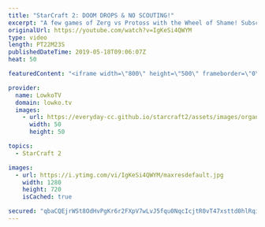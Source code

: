 ```yaml
---
title: "StarCraft 2: DOOM DROPS & NO SCOUTING!"
excerpt: "A few games of Zerg vs Protoss with the Wheel of Shame! Subscribe for more videos: http://lowko.tv/youtube More Zerg gameplay: https://www.youtube.com/watch?v=MH1yuYfF8fw  Two challenges in one video! The first challenge is to win a game using Doom Drops. The second challenge is to try and obtain the"
originalUrl: https://youtube.com/watch?v=IgKeSi4QWYM
type: video
length: PT22M23S
publishedDateTime: 2019-05-18T09:06:07Z
heat: 50

featuredContent: "<iframe width=\"800\" height=\"500\" frameborder=\"0\" src=\"https://www.youtube.com/embed/IgKeSi4QWYM\" allow=\"accelerometer; autoplay; encrypted-media; gyroscope; picture-in-picture\" allowfullscreen></iframe>"

provider:
  name: LowkoTV
  domain: lowko.tv
  images:
    - url: https://everyday-cc.github.io/starcraft2/assets/images/organizations/lowko.tv-50x50.jpg
      width: 50
      height: 50

topics:
  - StarCraft 2

images:
  - url: https://i.ytimg.com/vi/IgKeSi4QWYM/maxresdefault.jpg
    width: 1280
    height: 720
    isCached: true

secured: "qbaCQEjrWSt8OdHvPgKr6r2FXpV7wLvJ5fqu0NqcIcjtR0vT47xsttd0hlRqi4VyzJFP9D8UjCpp8nBabXw8/6I0P0Kdw5khHhzZu5iPeNlz6tvZuhrmX29E5pFx2TuUSmyYE0FFmn4mwY/rue3fFRM1aVseYyY2xYX7WTZIx9O3BzNKgDQFXv2BHkrCzoMGiz9fVUuaT3z452bucEPvv1GYrQQz4TwV8oPk+XpPJ0ZfTYBmSS390tfgmhnDA7LfG6/UShQcc0aK5XfeBmk7Cl9dqRKWJ6YPtERXl9/HLpTwH6pN17mK/rJ1hvmvEujYsmu9iuO/Z0DCHGnppf/uqX9dl3vb1PoaCprCKjpl4PwNJhJvaypBCvmdbnfBdJIYp/JDzWHPXTVh/3KHrLsa90YqCUAPHzKl2Wh66lRAVsQ=;MGuLzKXJtHZa70axskyLhg=="
---
```


